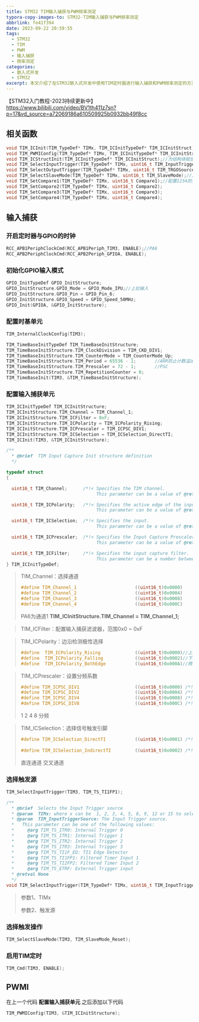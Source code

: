 ```yaml
---
title: STM32 TIM输入捕获与PWM频率测定
typora-copy-images-to: STM32-TIM输入捕获与PWM频率测定
abbrlink: fe41f394
date: 2023-09-22 20:59:55
tags:
  - STM32
  - TIM
  - PWM
  - 输入捕获
  - 频率测定
categories:
  - 嵌入式开发
  - STM32
excerpt: 本文介绍了在STM32嵌入式开发中使用TIM定时器进行输入捕获和PWM频率测定的方法。文章提供了相关函数和代码示例，包括配置输入捕获单元、选择触发源和触发操作等步骤。
---
```


【STM32入门教程-2023持续更新中】https://www.bilibili.com/video/BV1th411z7sn?p=17&vd_source=a72069186a610509925b0932bb49f8cc

## 相关函数

```c
void TIM_ICInit(TIM_TypeDef* TIMx, TIM_ICInitTypeDef* TIM_ICInitStruct);//配置输入捕获单元
void TIM_PWMIConfig(TIM_TypeDef* TIMx, TIM_ICInitTypeDef* TIM_ICInitStruct);//快速配置PWMI模式
void TIM_ICStructInit(TIM_ICInitTypeDef* TIM_ICInitStruct);//为结构体赋值初值
void TIM_SelectInputTrigger(TIM_TypeDef* TIMx, uint16_t TIM_InputTriggerSource);//选择输入触发源
void TIM_SelectOutputTrigger(TIM_TypeDef* TIMx, uint16_t TIM_TRGOSource);//选择输出触发源
void TIM_SelectSlaveMode(TIM_TypeDef* TIMx, uint16_t TIM_SlaveMode);//从模式选择
void TIM_SetCompare1(TIM_TypeDef* TIMx, uint16_t Compare1);//配置1234的分频器
void TIM_SetCompare2(TIM_TypeDef* TIMx, uint16_t Compare2);
void TIM_SetCompare3(TIM_TypeDef* TIMx, uint16_t Compare3);
void TIM_SetCompare4(TIM_TypeDef* TIMx, uint16_t Compare4);
```



## 输入捕获

### 开启定时器与GPIO的时钟

```c
RCC_APB1PeriphClockCmd(RCC_APB1Periph_TIM3, ENABLE);//PA6
RCC_APB2PeriphClockCmd(RCC_APB2Periph_GPIOA, ENABLE);
```

### 初始化GPIO输入模式

```c
GPIO_InitTypeDef GPIO_InitStructure;
GPIO_InitStructure.GPIO_Mode = GPIO_Mode_IPU;//上拉输入
GPIO_InitStructure.GPIO_Pin = GPIO_Pin_6;
GPIO_InitStructure.GPIO_Speed = GPIO_Speed_50MHz;
GPIO_Init(GPIOA, &GPIO_InitStructure);
```

### 配置时基单元

```c
TIM_InternalClockConfig(TIM3);
```

```c
TIM_TimeBaseInitTypeDef TIM_TimeBaseInitStructure;
TIM_TimeBaseInitStructure.TIM_ClockDivision = TIM_CKD_DIV1;
TIM_TimeBaseInitStructure.TIM_CounterMode = TIM_CounterMode_Up;
TIM_TimeBaseInitStructure.TIM_Period = 65536 - 1;		//ARR防止计数溢出
TIM_TimeBaseInitStructure.TIM_Prescaler = 72 - 1;		//PSC
TIM_TimeBaseInitStructure.TIM_RepetitionCounter = 0;
TIM_TimeBaseInit(TIM3, &TIM_TimeBaseInitStructure);
```



### 配置输入捕获单元

```c
TIM_ICInitTypeDef TIM_ICInitStructure;
TIM_ICInitStructure.TIM_Channel = TIM_Channel_1;
TIM_ICInitStructure.TIM_ICFilter = 0xF;
TIM_ICInitStructure.TIM_ICPolarity = TIM_ICPolarity_Rising;
TIM_ICInitStructure.TIM_ICPrescaler = TIM_ICPSC_DIV1;
TIM_ICInitStructure.TIM_ICSelection = TIM_ICSelection_DirectTI;
TIM_ICInit(TIM3, &TIM_ICInitStructure);
```

```c
/** 
  * @brief  TIM Input Capture Init structure definition  
  */

typedef struct
{

  uint16_t TIM_Channel;      /*!< Specifies the TIM channel.
                                  This parameter can be a value of @ref TIM_Channel */

  uint16_t TIM_ICPolarity;   /*!< Specifies the active edge of the input signal.
                                  This parameter can be a value of @ref TIM_Input_Capture_Polarity */

  uint16_t TIM_ICSelection;  /*!< Specifies the input.
                                  This parameter can be a value of @ref TIM_Input_Capture_Selection */

  uint16_t TIM_ICPrescaler;  /*!< Specifies the Input Capture Prescaler.
                                  This parameter can be a value of @ref TIM_Input_Capture_Prescaler */

  uint16_t TIM_ICFilter;     /*!< Specifies the input capture filter.
                                  This parameter can be a number between 0x0 and 0xF */
} TIM_ICInitTypeDef;
```

> TIM_Channel：选择通道
>
> ```c
> #define TIM_Channel_1                      ((uint16_t)0x0000)
> #define TIM_Channel_2                      ((uint16_t)0x0004)
> #define TIM_Channel_3                      ((uint16_t)0x0008)
> #define TIM_Channel_4                      ((uint16_t)0x000C)
> ```
>
> PA6为通道1 **TIM_ICInitStructure.TIM_Channel = TIM_Channel_1;**

> TIM_ICFilter：配置输入捕获滤波器，范围0x0 ~ 0xF

> TIM_ICPolarity：边沿检测极性选择
>
> ```c
> #define  TIM_ICPolarity_Rising             ((uint16_t)0x0000)//上升沿触发
> #define  TIM_ICPolarity_Falling            ((uint16_t)0x0002)//下降沿触发
> #define  TIM_ICPolarity_BothEdge           ((uint16_t)0x000A)//两者都触发
> ```

> TIM_ICPrescaler：设置分频系数
>
> ```c
> #define TIM_ICPSC_DIV1                     ((uint16_t)0x0000) /*!< Capture performed each time an edge is detected on the capture input. */
> #define TIM_ICPSC_DIV2                     ((uint16_t)0x0004) /*!< Capture performed once every 2 events. */
> #define TIM_ICPSC_DIV4                     ((uint16_t)0x0008) /*!< Capture performed once every 4 events. */
> #define TIM_ICPSC_DIV8                     ((uint16_t)0x000C) /*!< Capture performed once every 8 events. */
> ```
>
> 1 2 4 8 分频

> TIM_ICSelection：选择信号触发引脚
>
> ```c
> #define TIM_ICSelection_DirectTI           ((uint16_t)0x0001) /*!< TIM Input 1, 2, 3 or 4 is selected to be 
>                                                                    connected to IC1, IC2, IC3 or IC4, respectively */
> #define TIM_ICSelection_IndirectTI         ((uint16_t)0x0002) /*!< TIM Input 1, 2, 3 or 4 is selected to be
> ```
>
> 直连通道 交叉通道

### 选择触发源

```c
TIM_SelectInputTrigger(TIM3, TIM_TS_TI1FP1);
```

```c
/**
  * @brief  Selects the Input Trigger source
  * @param  TIMx: where x can be  1, 2, 3, 4, 5, 8, 9, 12 or 15 to select the TIM peripheral.
  * @param  TIM_InputTriggerSource: The Input Trigger source.
  *   This parameter can be one of the following values:
  *     @arg TIM_TS_ITR0: Internal Trigger 0
  *     @arg TIM_TS_ITR1: Internal Trigger 1
  *     @arg TIM_TS_ITR2: Internal Trigger 2
  *     @arg TIM_TS_ITR3: Internal Trigger 3
  *     @arg TIM_TS_TI1F_ED: TI1 Edge Detector
  *     @arg TIM_TS_TI1FP1: Filtered Timer Input 1
  *     @arg TIM_TS_TI2FP2: Filtered Timer Input 2
  *     @arg TIM_TS_ETRF: External Trigger input
  * @retval None
  */
void TIM_SelectInputTrigger(TIM_TypeDef* TIMx, uint16_t TIM_InputTriggerSource)
```

> 参数1、TIMx
>
> 参数2、触发源

### 选择触发操作

```c
TIM_SelectSlaveMode(TIM3, TIM_SlaveMode_Reset);
```

### 启用TIM定时

```c
TIM_Cmd(TIM3, ENABLE);
```

## PWMI

在上一个代码 **配置输入捕获单元** 之后添加以下代码

```c
TIM_PWMIConfig(TIM3, &TIM_ICInitStructure);
```

